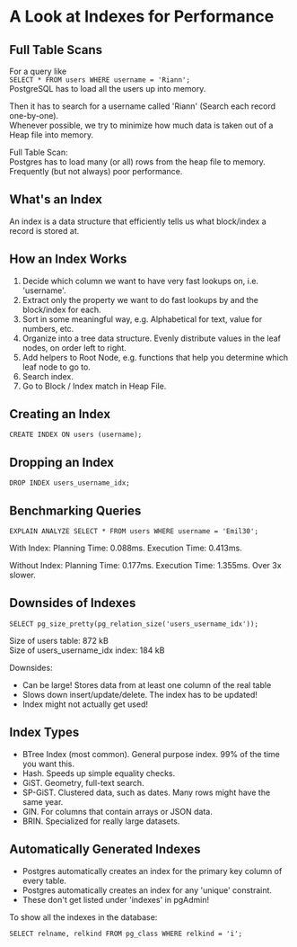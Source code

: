 # A Look at Indexes for Performance

## Full Table Scans

For a query like  
`SELECT * FROM users WHERE username = 'Riann';`  
PostgreSQL has to load all the users up into memory.  

Then it has to search for a username called 'Riann' (Search each record one-by-one).     
Whenever possible, we try to minimize how much data is taken out of a Heap file into memory.

Full Table Scan:  
Postgres has to load many (or all) rows from the heap file to memory.    
Frequently (but not always) poor performance.  

## What's an Index

An index is a data structure that efficiently tells us what block/index a record is stored at.  

## How an Index Works

1. Decide which column we want to have very fast lookups on, i.e. 'username'.
2. Extract only the property we want to do fast lookups by and the block/index for each.
3. Sort in some meaningful way, e.g. Alphabetical for text, value for numbers, etc.
4. Organize into a tree data structure. Evenly distribute values in the leaf nodes, on order left to right.
5. Add helpers to Root Node, e.g. functions that help you determine which leaf node to go to.
6. Search index.
7. Go to Block / Index match in Heap File.

## Creating an Index

```postgresql
CREATE INDEX ON users (username);
```

## Dropping an Index

```postgresql
DROP INDEX users_username_idx;
```

## Benchmarking Queries

```postgresql
EXPLAIN ANALYZE SELECT * FROM users WHERE username = 'Emil30';
```

With Index:
Planning Time: 0.088ms. Execution Time: 0.413ms.

Without Index: 
Planning Time: 0.177ms. Execution Time: 1.355ms. Over 3x slower.

## Downsides of Indexes

```postgresql
SELECT pg_size_pretty(pg_relation_size('users_username_idx'));
```

Size of users table: 872 kB  
Size of users_username_idx index: 184 kB

Downsides: 
* Can be large! Stores data from at least one column of the real table
* Slows down insert/update/delete. The index has to be updated!
* Index might not actually get used!

## Index Types

* BTree Index (most common). General purpose index. 99% of the time you want this.
* Hash. Speeds up simple equality checks.
* GiST. Geometry, full-text search.
* SP-GiST. Clustered data, such as dates. Many rows might have the same year.
* GIN. For columns that contain arrays or JSON data.
* BRIN. Specialized for really large datasets.

## Automatically Generated Indexes

* Postgres automatically creates an index for the primary key column of every table.
* Postgres automatically creates an index for any 'unique' constraint.
* These don't get listed under 'indexes' in pgAdmin!

To show all the indexes in the database: 
```postgresql
SELECT relname, relkind FROM pg_class WHERE relkind = 'i';
```